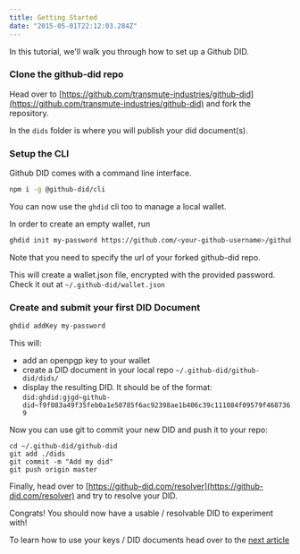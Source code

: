 ```yaml
---
title: Getting Started
date: "2015-05-01T22:12:03.284Z"
---
```


In this tutorial, we'll walk you through how to set up a Github DID.


### Clone the github-did repo

Head over to [https://github.com/transmute-industries/github-did](https://github.com/transmute-industries/github-did) and fork the repository.

In the `dids` folder is where you will publish your did document(s).

### Setup the CLI

Github DID comes with a command line interface.

```bash
npm i -g @github-did/cli
```

You can now use the `ghdid` cli too to manage a local wallet.

In order to create an empty wallet, run

```bash
ghdid init my-password https://github.com/<your-github-username>/github-did
```
Note that you need to specify the url of your forked github-did repo.

This will create a wallet.json file, encrypted with the provided password. Check it out at `~/.github-did/wallet.json`

### Create and submit your first DID Document

```bash
ghdid addKey my-password
```

This will:
- add an openpgp key to your wallet
- create a DID document in your local repo `~/.github-did/github-did/dids/`
- display the resulting DID. It should be of the format: `did:ghdid:gjgd~github-did~f9f083a49f35feb0a1e50785f6ac92398ae1b406c39c111084f09579f4687369`

Now you can use git to commit your new DID and push it to your repo:

```
cd ~/.github-did/github-did
git add ./dids
git commit -m "Add my did"
git push origin master
```

Finally, head over to [https://github-did.com/resolver](https://github-did.com/resolver) and try to resolve your DID.

Congrats! You should now have a usable / resolvable DID to experiment with!

To learn how to use your keys / DID documents head over to the [next article](#)